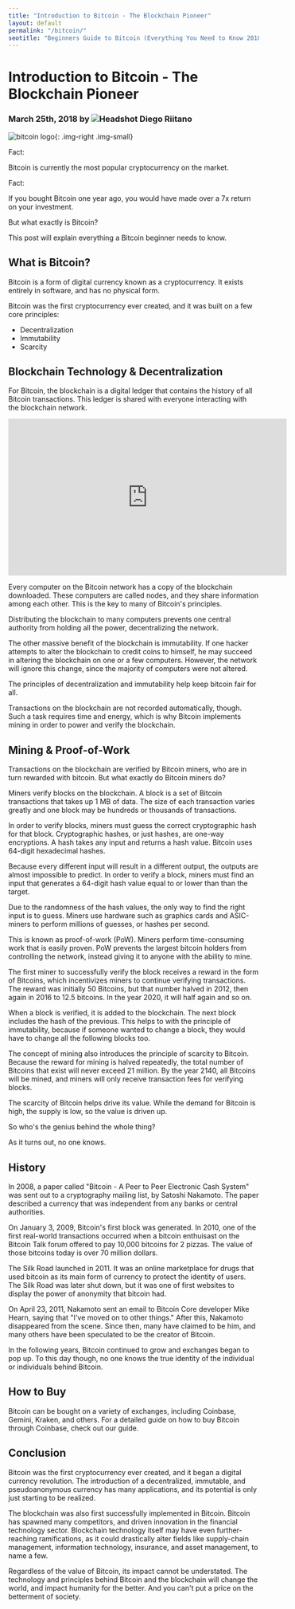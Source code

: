 ```yaml
---
title: "Introduction to Bitcoin - The Blockchain Pioneer"
layout: default
permalink: "/bitcoin/"
seotitle: "Beginners Guide to Bitcoin (Everything You Need to Know 2018)"
---
```

# Introduction to Bitcoin - The Blockchain Pioneer

<h3 class="page-subtitle">
	March 25th, 2018 by 
	<img src="/img/profile/diego.jpg" class="circle" alt="Headshot">
	Diego Riitano
</h3>

![bitcoin logo](/img/logo.png){: .img-right .img-small}

Fact:

Bitcoin is currently the most popular cryptocurrency on the market.

Fact: 

If you bought Bitcoin one year ago, you would have made over a 7x return on your investment.

But what exactly is Bitcoin?

This post will explain everything a Bitcoin beginner needs to know.

## What is Bitcoin?

Bitcoin is a form of digital currency known as a cryptocurrency. It exists entirely in software, and has no physical form.

Bitcoin was the first cryptocurrency ever created, and it was built on a few core principles: 

* Decentralization
* Immutability
* Scarcity

## Blockchain Technology & Decentralization

For Bitcoin, the blockchain is a digital ledger that contains the history of all Bitcoin transactions. This ledger is shared with everyone interacting with the blockchain network.

<div class="vid-container">
<iframe width="560" height="315" src="https://www.youtube.com/embed/kubGCSj5y3k" frameborder="0" allow="autoplay; encrypted-media" allowfullscreen></iframe>
</div>

Every computer on the Bitcoin network has a copy of the blockchain downloaded. These computers are called nodes, and they share information among each other. This is the key to many of Bitcoin's principles.

Distributing the blockchain to many computers prevents one central authority from holding all the power, decentralizing the network.

The other massive benefit of the blockchain is immutability. If one hacker attempts to alter the blockchain to credit coins to himself, he may succeed in altering the blockchain on one or a few computers. However, the network will ignore this change, since the majority of computers were not altered.

The principles of decentralization and immutability help keep bitcoin fair for all.

Transactions on the blockchain are not recorded automatically, though. Such a task requires time and energy, which is why Bitcoin implements mining in order to power and verify the blockchain.

## Mining & Proof-of-Work 

Transactions on the blockchain are verified by Bitcoin miners, who are in turn rewarded with bitcoin. But what exactly do Bitcoin miners do?

Miners verify blocks on the blockchain. A block is a set of Bitcoin transactions that takes up 1 MB of data. The size of each transaction varies greatly and one block may be hundreds or thousands of transactions.

In order to verify blocks, miners must guess the correct cryptographic hash for that block. Cryptographic hashes, or just hashes, are one-way encryptions. A hash takes any input and returns a hash value. Bitcoin uses 64-digit hexadecimal hashes.

Because every different input will result in a different output, the outputs are almost impossible to predict. In order to verify a block, miners must find an input that generates a 64-digit hash value equal to or lower than than the target.

Due to the randomness of the hash values, the only way to find the right input is to guess. Miners use hardware such as graphics cards and ASIC-miners to perform millions of guesses, or hashes per second. 

This is known as proof-of-work (PoW). Miners perform time-consuming work that is easily proven. PoW prevents the largest bitcoin holders from controlling the network, instead giving it to anyone with the ability to mine.

The first miner to successfully verify the block receives a reward in the form of Bitcoins, which incentivizes miners to continue verifying transactions. The reward was initially 50 Bitcoins, but that number halved in 2012, then again in 2016 to 12.5 bitcoins. In the year 2020, it will half again and so on.

When a block is verified, it is added to the blockchain. The next block includes the hash of the previous. This helps to with the principle of immutability, because if someone wanted to change a block, they would have to change all the following blocks too.

The concept of mining also introduces the principle of scarcity to Bitcoin. Because the reward for mining is halved repeatedly, the total number of Bitcoins that exist will never exceed 21 million. By the year 2140, all Bitcoins will be mined, and miners will only receive transaction fees for verifying blocks.

The scarcity of Bitcoin helps drive its value. While the demand for Bitcoin is high, the supply is low, so the value is driven up.

So who's the genius behind the whole thing?

As it turns out, no one knows.

## History

In 2008, a paper called "Bitcoin - A Peer to Peer Electronic Cash System" was sent out to a cryptography mailing list, by Satoshi Nakamoto. The paper described a currency that was independent from any banks or central authorities. 

On January 3, 2009, Bitcoin's first block was generated. In 2010, one of the first real-world transactions occurred when a bitcoin enthuisast on the Bitcoin Talk forum offered to pay 10,000 bitcoins for 2 pizzas. The value of those bitcoins today is over 70 million dollars.

The Silk Road launched in 2011. It was an online marketplace for drugs that used bitcoin as its main form of currency to protect the identity of users. The Silk Road was later shut down, but it was one of first websites to display the power of anonymity that bitcoin had.

On April 23, 2011, Nakamoto sent an email to Bitcoin Core developer Mike Hearn, saying that "I've moved on to other things." After this, Nakamoto disappeared from the scene. Since then, many have claimed to be him, and many others have been speculated to be the creator of Bitcoin. 

In the following years, Bitcoin continued to grow and exchanges began to pop up. To this day though, no one knows the true identity of the individual or individuals behind Bitcoin.

## How to Buy 

Bitcoin can be bought on a variety of exchanges, including Coinbase, Gemini, Kraken, and others. For a detailed guide on how to buy Bitcoin through Coinbase, check out our guide.

## Conclusion 

Bitcoin was the first cryptocurrency ever created, and it began a digital currency revolution. The introduction of a decentralized, immutable, and pseudoanonymous currency has many applications, and its potential is only just starting to be realized.

The blockchain was also first successfully implemented in Bitcoin. Bitcoin has spawned many competitors, and driven innovation in the financial technology sector. Blockchain technology itself may have even further-reaching ramifications, as it could drastically alter fields like supply-chain management, information technology, insurance, and asset management, to name a few.

Regardless of the value of Bitcoin, its impact cannot be understated. The technology and principles behind Bitcoin and the blockchain will change the world, and impact humanity for the better. And you can't put a price on the betterment of society. 
